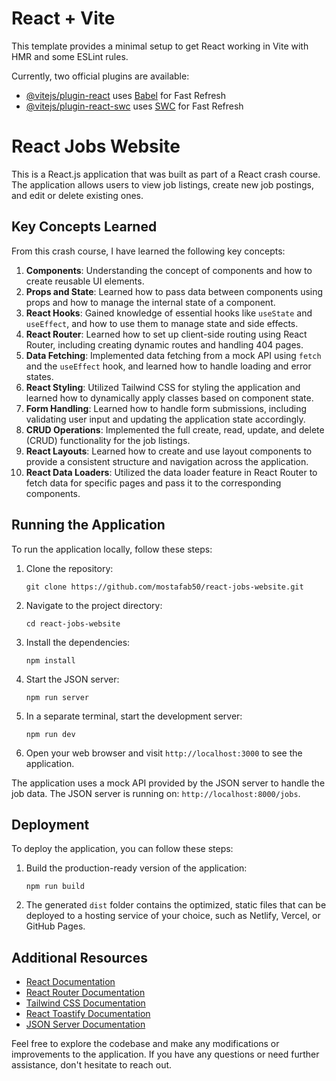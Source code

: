 # React + Vite

This template provides a minimal setup to get React working in Vite with HMR and some ESLint rules.

Currently, two official plugins are available:

- [@vitejs/plugin-react](https://github.com/vitejs/vite-plugin-react/blob/main/packages/plugin-react/README.md) uses [Babel](https://babeljs.io/) for Fast Refresh
- [@vitejs/plugin-react-swc](https://github.com/vitejs/vite-plugin-react-swc) uses [SWC](https://swc.rs/) for Fast Refresh

# React Jobs Website

This is a React.js application that was built as part of a React crash course. The application allows users to view job listings, create new job postings, and edit or delete existing ones.

## Key Concepts Learned

From this crash course, I have learned the following key concepts:

1. **Components**: Understanding the concept of components and how to create reusable UI elements.
2. **Props and State**: Learned how to pass data between components using props and how to manage the internal state of a component.
3. **React Hooks**: Gained knowledge of essential hooks like `useState` and `useEffect`, and how to use them to manage state and side effects.
4. **React Router**: Learned how to set up client-side routing using React Router, including creating dynamic routes and handling 404 pages.
5. **Data Fetching**: Implemented data fetching from a mock API using `fetch` and the `useEffect` hook, and learned how to handle loading and error states.
6. **React Styling**: Utilized Tailwind CSS for styling the application and learned how to dynamically apply classes based on component state.
7. **Form Handling**: Learned how to handle form submissions, including validating user input and updating the application state accordingly.
8. **CRUD Operations**: Implemented the full create, read, update, and delete (CRUD) functionality for the job listings.
9. **React Layouts**: Learned how to create and use layout components to provide a consistent structure and navigation across the application.
10. **React Data Loaders**: Utilized the data loader feature in React Router to fetch data for specific pages and pass it to the corresponding components.

## Running the Application

To run the application locally, follow these steps:

1. Clone the repository:
   ```
   git clone https://github.com/mostafab50/react-jobs-website.git
   ```
2. Navigate to the project directory:
   ```
   cd react-jobs-website
   ```
3. Install the dependencies:
   ```
   npm install
   ```
4. Start the JSON server:
   ```
   npm run server
   ```
5. In a separate terminal, start the development server:
   ```
   npm run dev
   ```
6. Open your web browser and visit `http://localhost:3000` to see the application.

The application uses a mock API provided by the JSON server to handle the job data. The JSON server is running on: 
`http://localhost:8000/jobs`.

## Deployment

To deploy the application, you can follow these steps:

1. Build the production-ready version of the application:
   ```
   npm run build
   ```
2. The generated `dist` folder contains the optimized, static files that can be deployed to a hosting service of your choice, such as Netlify, Vercel, or GitHub Pages.

## Additional Resources

- [React Documentation](https://reactjs.org/docs/getting-started.html)
- [React Router Documentation](https://reactrouter.com/web/guides/quick-start)
- [Tailwind CSS Documentation](https://tailwindcss.com/docs)
- [React Toastify Documentation](https://fkhadra.github.io/react-toastify/introduction)
- [JSON Server Documentation](https://github.com/typicode/json-server)

Feel free to explore the codebase and make any modifications or improvements to the application. If you have any questions or need further assistance, don't hesitate to reach out.
